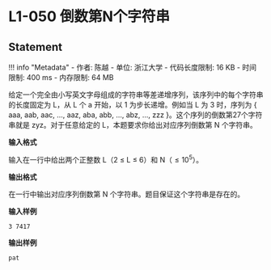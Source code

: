 
# L1-050 倒数第N个字符串

## Statement

!!! info "Metadata"
    - 作者: 陈越
    - 单位: 浙江大学
    - 代码长度限制: 16 KB
    - 时间限制: 400 ms
    - 内存限制: 64 MB

给定一个完全由小写英文字母组成的字符串等差递增序列，该序列中的每个字符串的长度固定为 L，从 L 个 a 开始，以 1 为步长递增。例如当 L 为 3 时，序列为 { aaa, aab, aac, ..., aaz, aba, abb, ..., abz, ..., zzz }。这个序列的倒数第27个字符串就是 zyz。对于任意给定的 L，本题要求你给出对应序列倒数第 N 个字符串。

**输入格式**

输入在一行中给出两个正整数 L（2 $\le$ L $\le$ 6）和 N（$\le 10^5$）。

**输出格式**

在一行中输出对应序列倒数第 N 个字符串。题目保证这个字符串是存在的。

**输入样例**
```plaintext
3 7417
```

**输出样例**
```plaintext
pat
```

